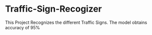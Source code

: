 # Traffic-Sign-Recogizer
This Project Recognizes the different Traffic Signs. The model obtains accuracy of 95%
